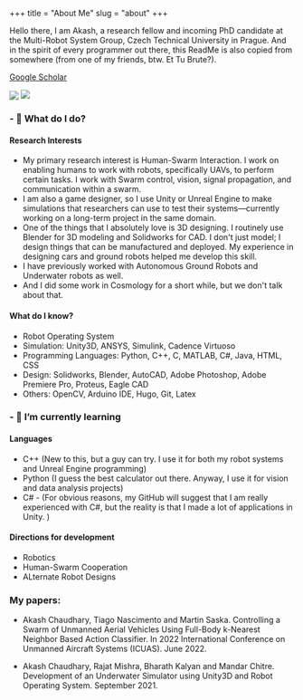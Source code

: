 +++
title = "About Me"
slug = "about"
+++


Hello there, I am Akash, a research fellow and incoming PhD candidate at the Multi-Robot System Group, Czech Technical University in Prague. And in the spirit of every programmer out there, this ReadMe is also copied from somewhere (from one of my friends, btw. Et Tu Brute?). 

[Google Scholar](https://scholar.google.com/citations?user=QuhL8pMAAAAJ&hl=en)


<p>
<img align="center" src="https://github-readme-stats.vercel.app/api?username=akash1306&show_icons=true&hide_title=true&count_private=true&disable_animations=false&theme=github_dark&line_height=33&hide_rank=true"/>
<img align="top" src="https://github-readme-stats.vercel.app/api/top-langs/?username=akash1306&layout=compact&langs_count=10&theme=github_dark"/>
</p>

### - 🤖 What do I do? 
#### Research Interests
 - My primary research interest is Human-Swarm Interaction. I work on enabling humans to work with robots, specifically UAVs, to perform certain tasks. I work with Swarm control, vision, signal propagation, and communication within a swarm. 
 - I am also a game designer, so I use Unity or Unreal Engine to make simulations that researchers can use to test their systems—currently working on a long-term project in the same domain. 
 - One of the things that I absolutely love is 3D designing. I routinely use Blender for 3D modeling and Solidworks for CAD. I don't just model; I design things that can be manufactured and deployed. My experience in designing cars and ground robots helped me develop this skill. 
 - I have previously worked with Autonomous Ground Robots and Underwater robots as well. 
 - And I did some work in Cosmology for a short while, but we don't talk about that. 
 
 #### What do I know? 
 - Robot Operating System
- Simulation: Unity3D, ANSYS, Simulink, Cadence Virtuoso
- Programming Languages: Python, C++, C, MATLAB, C#, Java, HTML, CSS
- Design: Solidworks, Blender, AutoCAD, Adobe Photoshop, Adobe Premiere Pro, Proteus, Eagle CAD
- Others: OpenCV, Arduino IDE, Hugo, Git, Latex


### - 🌱 I’m currently learning
#### Languages
- C++     (New to this, but a guy can try. I use it for both my robot systems and Unreal Engine programming)
- Python  (I guess the best calculator out there. Anyway, I use it for vision and data analysis projects)
- C# - (For obvious reasons, my GitHub will suggest that I am really experienced with C#, but the reality is that I made a lot of applications in Unity. )

#### Directions for development
- Robotics
- Human-Swarm Cooperation
- ALternate Robot Designs


### My papers: 
 - Akash Chaudhary, Tiago Nascimento and Martin Saska. Controlling a Swarm of Unmanned Aerial Vehicles Using Full-Body k-Nearest Neighbor Based Action Classifier. In 2022 International Conference on Unmanned Aircraft Systems (ICUAS). June 2022.

 - Akash Chaudhary, Rajat Mishra, Bharath Kalyan and Mandar Chitre. Development of an Underwater Simulator using Unity3D and Robot Operating System. September 2021.

